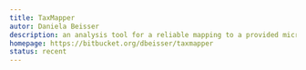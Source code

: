 ```yaml
---
title: TaxMapper
autor: Daniela Beisser
description: an analysis tool for a reliable mapping to a provided microeukaryotic reference database and part of a metatranscriptome analysis workflow.
homepage: https://bitbucket.org/dbeisser/taxmapper
status: recent
---
```

